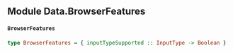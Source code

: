 ## Module Data.BrowserFeatures

#### `BrowserFeatures`

``` purescript
type BrowserFeatures = { inputTypeSupported :: InputType -> Boolean }
```


